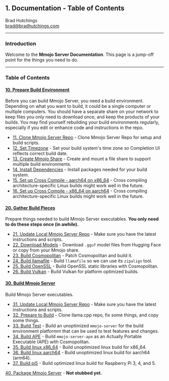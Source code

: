 ## 1. Documentation - Table of Contents

Brad Hutchings<br/>
brad@bradhutchings.com

---
### Introduction
Welcome to the **Mmojo Server Documentation**. This page is a jump-off point for the things you need to do.

---
### Table of Contents
#### [10. Prepare Build Environment](10-Prepare-Build-Environment.md)
Before you can build Mmojo Server, you need a build environment. Depending on what you want to build, it could be a single computer or multiple computers. You should have a separate share on your network to keep files you only need to download once, and keep the products of your builds. You may find yourself rebuilding your build environments regularly, especially if you edit or enhance code and instructions in the repo.

- [11. Clone Mmojo Server Repo](11-Clone-Mmojo-Server-Repo.md) - Clone Mmojo Server Repo for setup and build scripts.
- [12. Set Timezone](12-Set-Timezone.md) - Set your build system's time zone so Completion UI reflects correct build date.
- [13. Create Mmojo Share](13-Create-Mmojo-Share.md) - Create and mount a file share to support multiple build environments.
- [14. Install Dependencies](14-Install-Dependencies.md) - Install packages needed for your build system.
- [15. Set up Cross Compile - aarch64 on x86_64](15-Set-up-Cross-Compile-aarch64-on-x86_64.md) - Cross compiling architecture-specific Linux builds might work well in the future.
- [16. Set up Cross Compile - x86_64 on aarch64](16-Set-up-Cross-Compile-x86_64-on-aarch64.md) - Cross compiling architecture-specific Linux builds might work well in the future.

#### [20. Gather Build Pieces](20-Gather-Build-Pieces.md)
Prepare things needed to build Mmojo Server executables. **You only need to do these steps once (in awhile).**

- [21. Update Local Mmojo Server Repo](21-Update-Local-Mmojo-Server-Repo.md) - Make sure you have the latest instructions and scripts.
- [22. Download Models](22-Download-Models.md) - Download `.gguf` model files from Hugging Face or copy from your Mmojo share.
- [23. Build Cosmopolitan](23-Build-Cosmopolitan.md) - Patch Cosmopolitan and build it.
- [24. Build llamafile](24-Build-llamafile.md) - Build `llamafile` so we can use its `zipalign` tool.
- [25. Build OpenSSL](25-Build-OpenSSL.md) - Build OpenSSL static libraries with Cosmopolitan.
- [26. Build Vulkan](26-Build-Vulkan.md) - Build Vulkan for platform optimized builds.

#### [30. Build Mmojo Server](30-Build-Mmojo-Server.md)
Build Mmojo Server executables.

- [31. Update Local Mmojo Server Repo](31-Update-Local-Mmojo-Server-Repo.md) - Make sure you have the latest instructions and scripts.
- [32. Prepare to Build](32-Prepare-to-Build.md) - Clone llama.cpp repo, fix some things, and copy some things.
- [33. Build Test](33-Build-Test.md) - Build an unoptimized `mmojo-server` for the build environment platformm that can be used to test features and changes.
- [34. Build APE](34-Build-APE.md) - Build `mmojo-server-ape` as an Actually Portable Executable (APE) with Cosmopolitan.
- [35. Build linux x86_64](35-Build-linux-x86_64.md) - Build unoptimized linux build for x86_64.
- [36. Build linux aarch64](36-Build-linux-aarch64.md) - Build unoptimized linux build for aarch64 (arm64).
- [37. Build pi5](37-Build-pi5.md) - Build optimized linux build for Raspberry Pi 3, 4, and 5.

[40. Package Mmojo Server](40-Package-Mmojo-Server.md) - **Not stubbed yet.**
